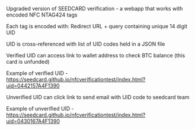 Upgraded version of SEEDCARD verification - a webapp that works with encoded NFC NTAG424 tags

Each tag is encoded with: Redirect URL + query containing unique 14 digit UID

UID is cross-referenced with list of UID codes held in a JSON file

Verified UID can access link to wallet address to check BTC balance (this card is unfunded)

Example of verified UID - https://seedcard.github.io/nfcverificationtest/index.html?uid=0442157A4F1390

Unverified UID can click link to send email with UID code to seedcard team

Example of unverified UID - https://seedcard.github.io/nfcverificationtest/index.html?uid=0430167A4F1390



